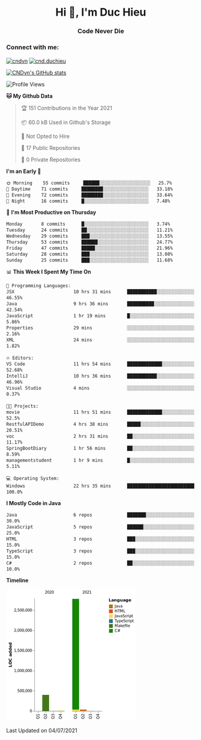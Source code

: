 <h1 align="center">Hi 👋, I'm Duc Hieu</h1>
<h3 align="center">Code Never Die</h3>

<h3 align="left">Connect with me:</h3>
<p align="left">
<a href="https://linkedin.com/in/cndvn" target="blank"><img align="center" src="https://img.shields.io/badge/LinkedIn-0077B5?style=for-the-badge&logo=linkedin&logoColor=white" alt="cndvn"/></a>
<a href="https://fb.com/cnd.duchieu" target="blank"><img align="center" src="https://img.shields.io/badge/Facebook-1877F2?style=for-the-badge&logo=facebook&logoColor=white" alt="cnd.duchieu"/></a>
</p>

[![CNDvn's GitHub stats](https://github-readme-stats.vercel.app/api?username=cndvn)](https://github.com/anuraghazra/github-readme-stats)

<!--START_SECTION:waka-->
![Profile Views](http://img.shields.io/badge/Profile%20Views-0-blue)

**🐱 My Github Data** 

> 🏆 151 Contributions in the Year 2021
 > 
> 📦 60.0 kB Used in Github's Storage 
 > 
> 🚫 Not Opted to Hire
 > 
> 📜 17 Public Repositories 
 > 
> 🔑 0 Private Repositories  
 > 
**I'm an Early 🐤** 

```text
🌞 Morning    55 commits     ██████░░░░░░░░░░░░░░░░░░░   25.7% 
🌆 Daytime    71 commits     ████████░░░░░░░░░░░░░░░░░   33.18% 
🌃 Evening    72 commits     ████████░░░░░░░░░░░░░░░░░   33.64% 
🌙 Night      16 commits     █░░░░░░░░░░░░░░░░░░░░░░░░   7.48%

```
📅 **I'm Most Productive on Thursday** 

```text
Monday       8 commits      █░░░░░░░░░░░░░░░░░░░░░░░░   3.74% 
Tuesday      24 commits     ██░░░░░░░░░░░░░░░░░░░░░░░   11.21% 
Wednesday    29 commits     ███░░░░░░░░░░░░░░░░░░░░░░   13.55% 
Thursday     53 commits     ██████░░░░░░░░░░░░░░░░░░░   24.77% 
Friday       47 commits     █████░░░░░░░░░░░░░░░░░░░░   21.96% 
Saturday     28 commits     ███░░░░░░░░░░░░░░░░░░░░░░   13.08% 
Sunday       25 commits     ███░░░░░░░░░░░░░░░░░░░░░░   11.68%

```


📊 **This Week I Spent My Time On** 

```text
💬 Programming Languages: 
JSX                      10 hrs 31 mins      ███████████░░░░░░░░░░░░░░   46.55% 
Java                     9 hrs 36 mins       ██████████░░░░░░░░░░░░░░░   42.54% 
JavaScript               1 hr 19 mins        █░░░░░░░░░░░░░░░░░░░░░░░░   5.86% 
Properties               29 mins             ░░░░░░░░░░░░░░░░░░░░░░░░░   2.16% 
XML                      24 mins             ░░░░░░░░░░░░░░░░░░░░░░░░░   1.82%

🔥 Editors: 
VS Code                  11 hrs 54 mins      █████████████░░░░░░░░░░░░   52.68% 
IntelliJ                 10 hrs 36 mins      ███████████░░░░░░░░░░░░░░   46.96% 
Visual Studio            4 mins              ░░░░░░░░░░░░░░░░░░░░░░░░░   0.37%

🐱‍💻 Projects: 
movie                    11 hrs 51 mins      █████████████░░░░░░░░░░░░   52.5% 
RestfulAPIDemo           4 hrs 38 mins       █████░░░░░░░░░░░░░░░░░░░░   20.51% 
voc                      2 hrs 31 mins       ██░░░░░░░░░░░░░░░░░░░░░░░   11.17% 
SpringBootDiary          1 hr 56 mins        ██░░░░░░░░░░░░░░░░░░░░░░░   8.59% 
managementstudent        1 hr 9 mins         █░░░░░░░░░░░░░░░░░░░░░░░░   5.11%

💻 Operating System: 
Windows                  22 hrs 35 mins      █████████████████████████   100.0%

```

**I Mostly Code in Java** 

```text
Java                     6 repos             ███████░░░░░░░░░░░░░░░░░░   30.0% 
JavaScript               5 repos             ██████░░░░░░░░░░░░░░░░░░░   25.0% 
HTML                     3 repos             ███░░░░░░░░░░░░░░░░░░░░░░   15.0% 
TypeScript               3 repos             ███░░░░░░░░░░░░░░░░░░░░░░   15.0% 
C#                       2 repos             ██░░░░░░░░░░░░░░░░░░░░░░░   10.0%

```


**Timeline**

![Chart not found](https://raw.githubusercontent.com/CNDvn/CNDvn/main/charts/bar_graph.png) 


 Last Updated on 04/07/2021
<!--END_SECTION:waka-->
